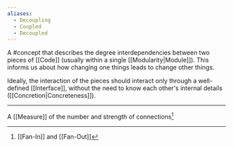 ```yaml
---
aliases:
  - Decoupling
  - Coupled
  - Decoupled
---
```


A #concept that describes the degree interdependencies between two pieces of [[Code]] (usually within a single [[Modularity|Module]]). This informs us about how changing one things leads to change other things.

Ideally, the interaction of the pieces should interact only through a well-defined [[Interface]], without the need to know each other's internal details ([[Concretion|Concreteness]]).

---

A [[Measure]] of the number and strength of connections[^1]

[^1]: [[Fan-In]] and [[Fan-Out]]
